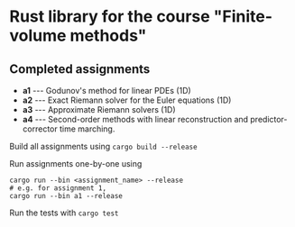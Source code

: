 # Rust library for the course "Finite-volume methods" 

## Completed assignments 
* **a1** --- Godunov's method for linear PDEs (1D) 
* **a2** --- Exact Riemann solver for the Euler equations (1D) 
* **a3** --- Approximate Riemann solvers (1D) 
* **a4** --- Second-order methods with linear reconstruction and predictor-corrector time marching.   

Build all assignments using `cargo build --release`

Run assignments one-by-one using 
```shell
cargo run --bin <assignment_name> --release
# e.g. for assignment 1, 
cargo run --bin a1 --release
```

Run the tests with `cargo test`

